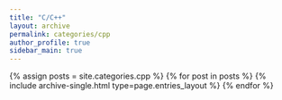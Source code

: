 ```yaml
---
title: "C/C++"
layout: archive
permalink: categories/cpp
author_profile: true
sidebar_main: true
---
```


{% assign posts = site.categories.cpp %} {% for post in posts %}
{% include archive-single.html type=page.entries_layout %} {% endfor %}
